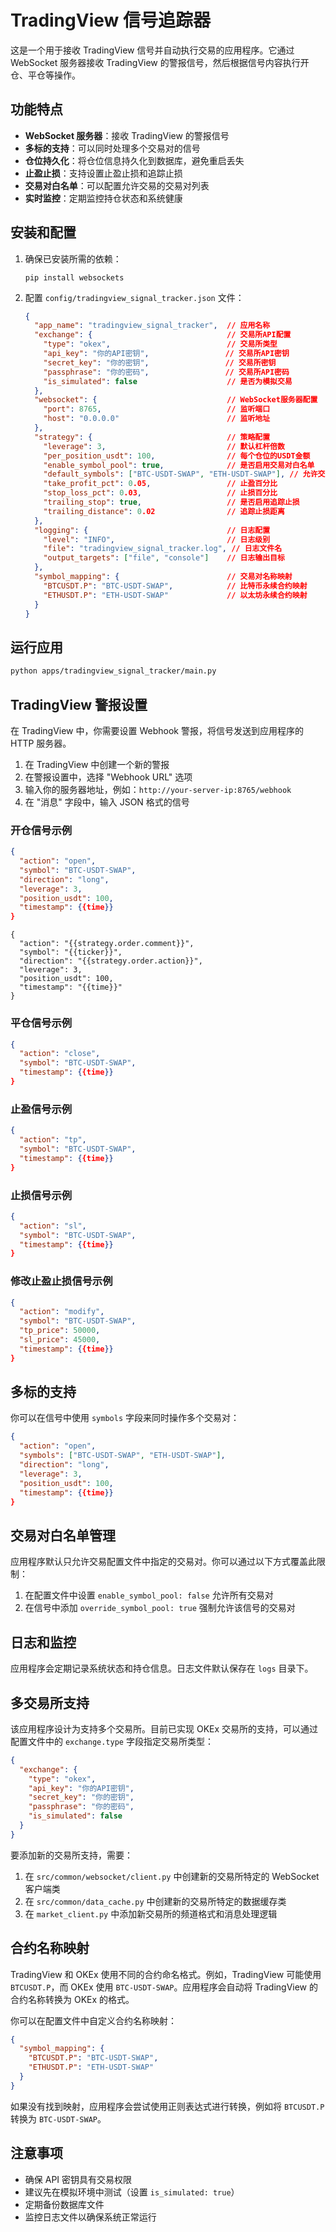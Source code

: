 # TradingView 信号追踪器

这是一个用于接收 TradingView 信号并自动执行交易的应用程序。它通过 WebSocket 服务器接收 TradingView 的警报信号，然后根据信号内容执行开仓、平仓等操作。

## 功能特点

- **WebSocket 服务器**：接收 TradingView 的警报信号
- **多标的支持**：可以同时处理多个交易对的信号
- **仓位持久化**：将仓位信息持久化到数据库，避免重启丢失
- **止盈止损**：支持设置止盈止损和追踪止损
- **交易对白名单**：可以配置允许交易的交易对列表
- **实时监控**：定期监控持仓状态和系统健康

## 安装和配置

1. 确保已安装所需的依赖：
   ```
   pip install websockets
   ```

2. 配置 `config/tradingview_signal_tracker.json` 文件：
   ```json
   {
     "app_name": "tradingview_signal_tracker",  // 应用名称
     "exchange": {                              // 交易所API配置
       "type": "okex",                          // 交易所类型
       "api_key": "你的API密钥",                 // 交易所API密钥
       "secret_key": "你的密钥",                 // 交易所密钥
       "passphrase": "你的密码",                 // 交易所API密码
       "is_simulated": false                    // 是否为模拟交易
     },
     "websocket": {                             // WebSocket服务器配置
       "port": 8765,                            // 监听端口
       "host": "0.0.0.0"                        // 监听地址
     },
     "strategy": {                              // 策略配置
       "leverage": 3,                           // 默认杠杆倍数
       "per_position_usdt": 100,                // 每个仓位的USDT金额
       "enable_symbol_pool": true,              // 是否启用交易对白名单
       "default_symbols": ["BTC-USDT-SWAP", "ETH-USDT-SWAP"], // 允许交易的交易对列表
       "take_profit_pct": 0.05,                 // 止盈百分比
       "stop_loss_pct": 0.03,                   // 止损百分比
       "trailing_stop": true,                   // 是否启用追踪止损
       "trailing_distance": 0.02                // 追踪止损距离
     },
     "logging": {                               // 日志配置
       "level": "INFO",                         // 日志级别
       "file": "tradingview_signal_tracker.log", // 日志文件名
       "output_targets": ["file", "console"]    // 日志输出目标
     },
     "symbol_mapping": {                        // 交易对名称映射
       "BTCUSDT.P": "BTC-USDT-SWAP",            // 比特币永续合约映射
       "ETHUSDT.P": "ETH-USDT-SWAP"             // 以太坊永续合约映射
     }
   }
   ```

## 运行应用

```bash
python apps/tradingview_signal_tracker/main.py
```

## TradingView 警报设置
在 TradingView 中，你需要设置 Webhook 警报，将信号发送到应用程序的 HTTP 服务器。

1. 在 TradingView 中创建一个新的警报
2. 在警报设置中，选择 "Webhook URL" 选项
3. 输入你的服务器地址，例如：`http://your-server-ip:8765/webhook`
4. 在 "消息" 字段中，输入 JSON 格式的信号

### 开仓信号示例

```json
{
  "action": "open",
  "symbol": "BTC-USDT-SWAP",
  "direction": "long",
  "leverage": 3,
  "position_usdt": 100,
  "timestamp": {{time}}
}
```

``` tradingview 警报样式
{
  "action": "{{strategy.order.comment}}",
  "symbol": "{{ticker}}",
  "direction": "{{strategy.order.action}}",
  "leverage": 3,
  "position_usdt": 100,
  "timestamp": "{{time}}"
}
```

### 平仓信号示例

```json
{
  "action": "close",
  "symbol": "BTC-USDT-SWAP",
  "timestamp": {{time}}
}
```

### 止盈信号示例

```json
{
  "action": "tp",
  "symbol": "BTC-USDT-SWAP",
  "timestamp": {{time}}
}
```

### 止损信号示例

```json
{
  "action": "sl",
  "symbol": "BTC-USDT-SWAP",
  "timestamp": {{time}}
}
```

### 修改止盈止损信号示例

```json
{
  "action": "modify",
  "symbol": "BTC-USDT-SWAP",
  "tp_price": 50000,
  "sl_price": 45000,
  "timestamp": {{time}}
}
```

## 多标的支持

你可以在信号中使用 `symbols` 字段来同时操作多个交易对：

```json
{
  "action": "open",
  "symbols": ["BTC-USDT-SWAP", "ETH-USDT-SWAP"],
  "direction": "long",
  "leverage": 3,
  "position_usdt": 100,
  "timestamp": {{time}}
}
```

## 交易对白名单管理

应用程序默认只允许交易配置文件中指定的交易对。你可以通过以下方式覆盖此限制：

1. 在配置文件中设置 `enable_symbol_pool: false` 允许所有交易对
2. 在信号中添加 `override_symbol_pool: true` 强制允许该信号的交易对

## 日志和监控

应用程序会定期记录系统状态和持仓信息。日志文件默认保存在 `logs` 目录下。

## 多交易所支持

该应用程序设计为支持多个交易所。目前已实现 OKEx 交易所的支持，可以通过配置文件中的 `exchange.type` 字段指定交易所类型：

```json
{
  "exchange": {
    "type": "okex",
    "api_key": "你的API密钥",
    "secret_key": "你的密钥",
    "passphrase": "你的密码",
    "is_simulated": false
  }
}
```

要添加新的交易所支持，需要：

1. 在 `src/common/websocket/client.py` 中创建新的交易所特定的 WebSocket 客户端类
2. 在 `src/common/data_cache.py` 中创建新的交易所特定的数据缓存类
3. 在 `market_client.py` 中添加新交易所的频道格式和消息处理逻辑

## 合约名称映射

TradingView 和 OKEx 使用不同的合约命名格式。例如，TradingView 可能使用 `BTCUSDT.P`，而 OKEx 使用 `BTC-USDT-SWAP`。应用程序会自动将 TradingView 的合约名称转换为 OKEx 的格式。

你可以在配置文件中自定义合约名称映射：

```json
{
  "symbol_mapping": {
    "BTCUSDT.P": "BTC-USDT-SWAP",
    "ETHUSDT.P": "ETH-USDT-SWAP"
  }
}
```

如果没有找到映射，应用程序会尝试使用正则表达式进行转换，例如将 `BTCUSDT.P` 转换为 `BTC-USDT-SWAP`。

## 注意事项

- 确保 API 密钥具有交易权限
- 建议先在模拟环境中测试（设置 `is_simulated: true`）
- 定期备份数据库文件
- 监控日志文件以确保系统正常运行 
